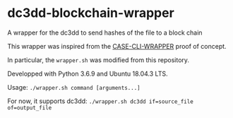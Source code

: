 # dc3dd-blockchain-wrapper
A wrapper for the dc3dd to send hashes of the file to a block chain

This wrapper was inspired from the [CASE-CLI-WRAPPER](https://github.com/casework/CASE-CLI-Wrapper) proof of concept.

In particular, the `wrapper.sh` was modified from this repository.

Developped with Python 3.6.9 and Ubuntu 18.04.3 LTS.

Usage:
    `./wrapper.sh command [arguments...]`

For now, it supports dc3dd:
    `./wrapper.sh dc3dd if=source_file of=output_file`


